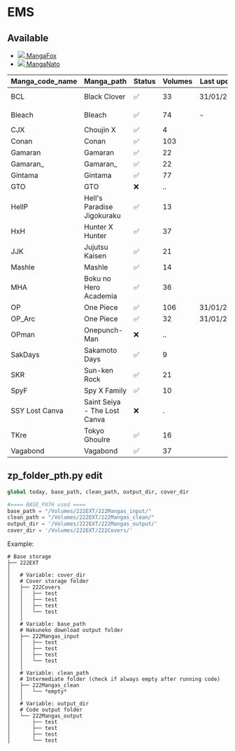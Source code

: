 # EMS

## Available

- <a href="http://fanfox.net"><img src="https://favicon.malsync.moe/?domain=http://fanfox.net"> MangaFox</a>
- <a href="https://manganato.com"><img src="https://favicon.malsync.moe/?domain=https://manganato.com"> MangaNato</a>

| Manga_code_name | Manga_path                   | Status | Volumes | Last update | Source      |
| --------------- | ---------------------------- | ------ | ------- | ----------- | ----------- |
| BCL             | Black Clover                 | ✅      | 33      | 31/01/2023  | <a href="http://fanfox.net"><img src="https://favicon.malsync.moe/?domain=http://fanfox.net"> MangaFox</a>|
| Bleach          | Bleach                       | ✅      | 74      | \-          | <a href="http://fanfox.net"><img src="https://favicon.malsync.moe/?domain=http://fanfox.net"> MangaFox</a>|
| CJX             | Choujin X                    | ✅      | 4       |             |             |
| Conan           | Conan                        | ✅      | 103     |             |             |
| Gamaran         | Gamaran                      | ✅      | 22      |             |             |
| Gamaran_        | Gamaran_                     | ✅      | 22      |             |             |
| Gintama         | Gintama                      | ✅      | 77      |             |             |
| GTO             | GTO                          | ❌      | ..      |             |             |
| HellP           | Hell's Paradise Jigokuraku   | ✅      | 13      |             |             |
| HxH             | Hunter X Hunter              | ✅      | 37      |             |             |
| JJK             | Jujutsu Kaisen               | ✅      | 21      |             |             |
| Mashle          | Mashle                       | ✅      | 14      |             |             |
| MHA             | Boku no Hero Academia        | ✅      | 36      |             |             |
| OP              | One Piece                    | ✅      | 106     | 31/01/2023  |             |
| OP_Arc          | One Piece                    | ✅      | 32      | 31/01/2023  |             |
| OPman           | Onepunch-Man                 | ❌      | ..      |             |             |
| SakDays         | Sakamoto Days                | ✅      | 9       |             |             |
| SKR             | Sun-ken Rock                 | ✅      | 21      |             |             |
| SpyF            | Spy X Family                 | ✅      | 10      |             |             |
| SSY Lost Canva  | Saint Seiya - The Lost Canva | ❌      | .       |             |             |
| TKre            | Tokyo Ghoulre                | ✅      | 16      |             |             |
| Vagabond        | Vagabond                     | ✅      | 37      |             |             |


## zp_folder_pth.py edit
```python
global today, base_path, clean_path, output_dir, cover_dir

#==== BASE_PATH used ====
base_path = "/Volumes/222EXT/222Mangas_input/"
clean_path = "/Volumes/222EXT/222Mangas_clean/"
output_dir = '/Volumes/222EXT/222Mangas_output/'
cover_dir = '/Volumes/222EXT/222Covers/'
```
Example:
```
# Base storage
├── 222EXT
│
│   # Variable: cover_dir  
│   # Cover storage folder  
│   ├── 222Covers
│   │   ├── test
│   │   ├── test
│   │   ├── test
│   │   └── test
│   │
│   # Variable: base_path 
│   # Hakuneko download output folder  
│   ├── 222Mangas_input
│   │   ├── test
│   │   ├── test
│   │   ├── test
│   │   └── test
│   │
│   # Variable: clean_path
│   # Intermediate folder (check if always empty after running code) 
│   ├── 222Mangas_clean
│   │   └── *empty*
│   │
│   # Variable: output_dir
│   # Code output folder  
│   └── 222Mangas_output
│       ├── test
│       ├── test
│       ├── test
│       └── test
```
